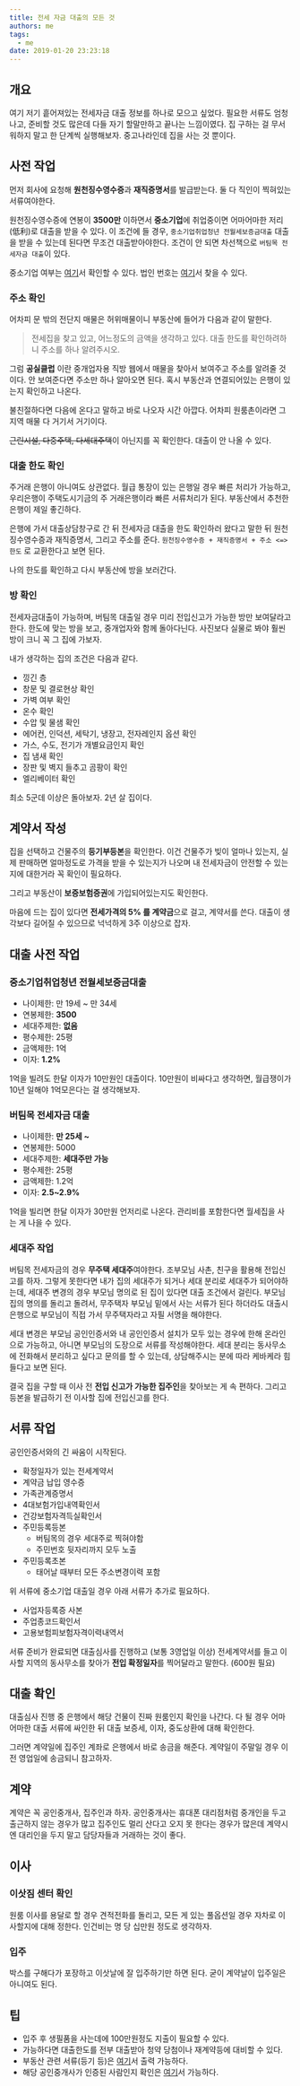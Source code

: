 ```yaml
---
title: 전세 자금 대출의 모든 것
authors: me
tags:
  - me
date: 2019-01-20 23:23:18
---
```


## 개요

여기 저기 흩어져있는 전세자금 대출 정보를 하나로 모으고 싶었다.
필요한 서류도 엄청나고, 준비할 것도 많은데 다들 자기 할말만하고 끝나는 느낌이였다.
집 구하는 걸 무서워하지 말고 한 단계씩 실행해보자. 중고나라인데 집을 사는 것 뿐이다.

## 사전 작업

먼저 회사에 요청해 **원천징수영수증**과 **재직증명서**를 발급받는다.
둘 다 직인이 찍혀있는 서류여야한다.

원천징수영수증에 연봉이 **3500만** 이하면서 **중소기업**에 취업중이면 어마어마한 저리(低利)로 대출을 받을 수 있다.
이 조건에 들 경우, `중소기업취업청년 전월세보증금대출` 대출을 받을 수 있는데 된다면 무조건 대출받아야한다.
조건이 안 되면 차선책으로 `버팀목 전세자금 대출`이 있다.

중소기업 여부는 [여기](http://nhuf.molit.go.kr/FP/FP05/FP0502/FP05020604.jsp)서 확인할 수 있다.
법인 번호는 [여기](http://www.dnbreport.co.kr/kcs/search.do)서 찾을 수 있다.

### 주소 확인

어차피 문 밖의 전단지 매물은 허위매물이니 부동산에 들어가 다음과 같이 말한다.

> 전세집을 찾고 있고, 어느정도의 금액을 생각하고 있다. 대출 한도를 확인하려하니 주소를 하나 알려주시오.

그럼 **공실클럽** 이란 중개업자용 직방 웹에서 매물을 찾아서 보여주고 주소를 알려줄 것이다.
안 보여준다면 주소만 하나 알아오면 된다. 혹시 부동산과 연결되어있는 은행이 있는지 확인하고 나온다.

불친절하다면 다음에 온다고 말하고 바로 나오자 시간 아깝다.
어차피 원룸촌이라면 그 지역 매물 다 거기서 거기이다.

~~근린시설, 다중주택, 다세대주택~~이 아닌지를 꼭 확인한다. 대출이 안 나올 수 있다.

### 대출 한도 확인

주거래 은행이 아니여도 상관없다. 월급 통장이 있는 은행일 경우 빠른 처리가 가능하고,
우리은행이 주택도시기금의 주 거래은행이라 빠른 서류처리가 된다. 부동산에서 추천한 은행이 제일 좋긴하다.

은행에 가서 대출상담창구로 간 뒤 전세자금 대출을 한도 확인하러 왔다고 말한 뒤
원천징수영수증과 재직증명서, 그리고 주소를 준다.
`원천징수영수증 + 재직증명서 + 주소 <=> 한도` 로 교환한다고 보면 된다.

나의 한도를 확인하고 다시 부동산에 방을 보러간다.

### 방 확인

전세자금대출이 가능하며, 버팀목 대출일 경우 미리 전입신고가 가능한 방만 보여달라고 한다.
한도에 맞는 방을 보고, 중개업자와 함께 돌아다닌다.
사진보다 실물로 봐야 훨씬 방이 크니 꼭 그 집에 가보자.

내가 생각하는 집의 조건은 다음과 같다.

- 낑긴 층
- 창문 및 결로현상 확인
- 가벽 여부 확인
- 온수 확인
- 수압 및 물샘 확인
- 에어컨, 인덕션, 세탁기, 냉장고, 전자레인지 옵션 확인
- 가스, 수도, 전기가 개별요금인지 확인
- 집 냄새 확인
- 장판 및 벽지 들추고 곰팡이 확인
- 엘리베이터 확인

최소 5군데 이상은 돌아보자. 2년 살 집이다.

## 계약서 작성

집을 선택하고 건물주의 **등기부등본**을 확인한다.
이건 건물주가 빚이 얼마나 있는지, 실제 판매하면 얼마정도로 가격을 받을 수 있는지가 나오며
내 전세자금이 안전할 수 있는지에 대한거라 꼭 확인이 필요하다.

그리고 부동산이 **보증보험증권**에 가입되어있는지도 확인한다.

마음에 드는 집이 있다면 **전세가격의 5% 를 계약금**으로 걸고, 계약서를 쓴다.
대출이 생각보다 길어질 수 있으므로 넉넉하게 3주 이상으로 잡자.

## 대출 사전 작업

### 중소기업취업청년 전월세보증금대출

- 나이제한: 만 19세 ~ 만 34세
- 연봉제한: **3500**
- 세대주제한: **없음**
- 평수제한: 25평
- 금액제한: 1억
- 이자: **1.2%**

1억을 빌려도 한달 이자가 10만원인 대출이다. 10만원이 비싸다고 생각하면, 월급쟁이가 10년 일해야 1억모은다는 걸 생각해보자.

### 버팀목 전세자금 대출

- 나이제한: **만 25세 ~**
- 연봉제한: 5000
- 세대주제한: **세대주만 가능**
- 평수제한: 25평
- 금액제한: 1.2억
- 이자: **2.5~2.9%**

1억을 빌리면 한달 이자가 30만원 언저리로 나온다. 관리비를 포함한다면 월세집을 사는 게 나을 수 있다.

### 세대주 작업

버팀목 전세자금의 경우 **무주택 세대주**여야한다. 조부모님 사촌, 친구을 활용해 전입신고를 하자.
그렇게 못한다면 내가 집의 세대주가 되거나 세대 분리로 세대주가 되어야하는데,
세대주 변경의 경우 부모님 명의로 된 집이 있다면 대출 조건에서 걸린다.
부모님 집의 명의를 돌리고 돌려서, 무주택자 부모님 밑에서 사는 서류가 된다 하더라도
대출시 은행으로 부모님이 직접 가서 무주택자라고 자필 서명을 해야한다.

세대 변경은 부모님 공인인증서와 내 공인인증서 설치가 모두 있는 경우에 한해 온라인으로 가능하고, 아니면 부모님의 도장으로 서류를 작성해야한다.
세대 분리는 동사무소에 전화해서 분리하고 싶다고 문의를 할 수 있는데, 상담해주시는 분에 따라 케바케라 힘들다고 보면 된다.

결국 집을 구할 때 이사 전 **전입 신고가 가능한 집주인**을 찾아보는 게 속 편하다.
그리고 등본을 발급하기 전 이사할 집에 전입신고를 한다.

## 서류 작업

공인인증서와의 긴 싸움이 시작된다.

- 확정일자가 있는 전세계약서
- 계약금 납입 영수증
- 가족관계증명서
- 4대보험가입내역확인서
- 건강보험자격득실확인서
- 주민등록등본
  - 버팀목의 경우 세대주로 찍혀야함
  - 주민번호 뒷자리까지 모두 노출
- 주민등록초본
  - 태어날 때부터 모든 주소변경이력 포함

위 서류에 중소기업 대출일 경우 아래 서류가 추가로 필요하다.

- 사업자등록증 사본
- 주업종코드확인서
- 고용보험피보험자격이력내역서

서류 준비가 완료되면 대출심사를 진행하고 (보통 3영업일 이상)
전세계약서를 들고 이사할 지역의 동사무소를 찾아가 **전입 확정일자**를 찍어달라고 말한다. (600원 필요)

## 대출 확인

대출심사 진행 중 은행에서 해당 건물이 진짜 원룸인지 확인을 나간다.
다 될 경우 어마어마한 대출 서류에 싸인한 뒤 대출 보증세, 이자, 중도상환에 대해 확인한다.

그러면 계약일에 집주인 계좌로 은행에서 바로 송금을 해준다.
계약일이 주말일 경우 이전 영업일에 송금되니 참고하자.

## 계약

계약은 꼭 공인중개사, 집주인과 하자.
공인중개사는 휴대폰 대리점처럼 중개인을 두고 출근하지 않는 경우가 많고 집주인도 멀리 산다고 오지 못 한다는 경우가 많은데
계약시엔 대리인을 두지 말고 담당자들과 거래하는 것이 좋다.

## 이사

### 이삿짐 센터 확인

원룸 이사를 용달로 할 경우 견적전화를 돌리고, 모든 게 있는 풀옵션일 경우 자차로 이사할지에 대해 정한다.
인건비는 명 당 십만원 정도로 생각하자.

### 입주

박스를 구해다가 포장하고 이삿날에 잘 입주하기만 하면 된다.
굳이 계약날이 입주일은 아니여도 된다.

## 팁

- 입주 후 생필품을 사는데에 100만원정도 지출이 필요할 수 있다.
- 가능하다면 대출한도를 전부 대출받아 청약 당첨이나 재계약등에 대비할 수 있다.
- 부동산 관련 서류(등기 등)은 [여기](http://kras.seoul.go.kr/land_info/info/baseInfo/baseInfo.do)서 출력 가능하다.
- 해당 공인중개사가 인증된 사람인지 확인은 [여기](http://www.nsdi.go.kr/lxportal/?menuno=4085)서 가능하다.
